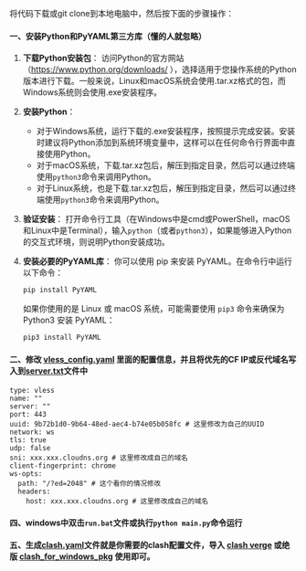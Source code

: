 将代码下载或git clone到本地电脑中，然后按下面的步骤操作：

#### 一、安装Python和PyYAML第三方库（懂的人就忽略）

1. **下载Python安装包**：
   访问Python的官方网站（https://www.python.org/downloads/ ），选择适用于您操作系统的Python版本进行下载。一般来说，Linux和macOS系统会使用.tar.xz格式的包，而Windows系统则会使用.exe安装程序。

2. **安装Python**：

   - 对于Windows系统，运行下载的.exe安装程序，按照提示完成安装。安装时建议将Python添加到系统环境变量中，这样可以在任何命令行界面中直接使用Python。
   - 对于macOS系统，下载.tar.xz包后，解压到指定目录，然后可以通过终端使用`python3`命令来调用Python。
   - 对于Linux系统，也是下载.tar.xz包后，解压到指定目录，然后可以通过终端使用`python3`命令来调用Python。

3. **验证安装**：
   打开命令行工具（在Windows中是cmd或PowerShell，macOS和Linux中是Terminal），输入`python`（或者`python3`），如果能够进入Python的交互式环境，则说明Python安装成功。

4. **安装必要的PyYAML库**：
   你可以使用 pip 来安装 PyYAML。在命令行中运行以下命令：

   ```bash
   pip install PyYAML
   ```

    如果你使用的是 Linux 或 macOS 系统，可能需要使用 `pip3` 命令来确保为 Python3 安装 PyYAML：

   ```bash
   pip3 install PyYAML
   ```

#### 二、修改 [vless_config.yaml](https://github.com/juerson/worker_vless_convert_clash/blob/master/vless_config.yaml) 里面的配置信息，并且将优先的CF IP或反代域名写入到[server.txt](https://github.com/juerson/worker_vless_convert_clash/blob/master/server.txt)文件中

```
type: vless
name: ""
server: ""
port: 443
uuid: 9b72b1d0-9b64-48ed-aec4-b74e05b058fc # 这里修改为自己的UUID
network: ws
tls: true
udp: false
sni: xxx.xxx.cloudns.org # 这里修改成自己的域名
client-fingerprint: chrome
ws-opts:
  path: "/?ed=2048" # 这个看你的情况修改
  headers:
    host: xxx.xxx.cloudns.org # 这里修改成自己的域名
```

#### 四、windows中双击`run.bat`文件或执行`python main.py`命令运行

#### 五、生成[clash.yaml](https://github.com/juerson/worker_vless_convert_clash/blob/master/clash.yaml)文件就是你需要的clash配置文件，导入 [clash verge](https://github.com/clash-verge-rev/clash-verge-rev) 或绝版 [clash_for_windows_pkg](https://archive.org/download/clash_for_windows_pkg) 使用即可。

